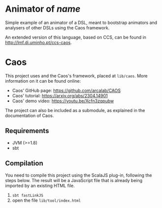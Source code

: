 # Animator of $name$

Simple example of an animator of a DSL, meant to bootstrap animators and analysers of other DSLs using the Caos framework.

An extended version of this language, based on CCS, can be found in http://lmf.di.uminho.pt/ccs-caos.

# Caos

This project uses and the Caos's framework, placed at `lib/caos`. More information on it can be found online:

 - Caos' GitHub page: https://github.com/arcalab/CAOS
 - Caos' tutorial: https://arxiv.org/abs/2304.14901
 - Caos' demo video: https://youtu.be/Xcfn3zqpubw 

The project can also be included as a submodule, as explained in the documentation of Caos.

## Requirements

- JVM (>=1.8)
- sbt

## Compilation

You need to compile this project using the ScalaJS plug-in, following the steps below.
The result will be a JavaScript file that is already being imported by an existing HTML file. 

1. `sbt fastLinkJS`
2. open the file `lib/tool/index.html`
